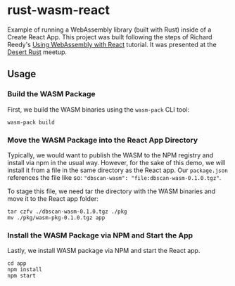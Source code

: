 # rust-wasm-react

Example of running a WebAssembly library (built with Rust) inside of a Create React App. This project was built following the steps of Richard Reedy's [Using WebAssembly with React](https://www.telerik.com/blogs/using-webassembly-with-react) tutorial. It was presented at the [Desert Rust](https://rust.azdevs.org/) meetup.

## Usage

### Build the WASM Package

First, we build the WASM binaries using the `wasm-pack` CLI tool:

```
wasm-pack build
```

### Move the WASM Package into the React App Directory

Typically, we would want to publish the WASM to the NPM registry and install via npm in the usual way. However, for the sake of this demo, we will install it from a file in the same directory as the React app. Our `package.json` references the file like so: `"dbscan-wasm": "file:dbscan-wasm-0.1.0.tgz"`.

To stage this file, we need tar the directory with the WASM binaries and move it to the React app folder:

```
tar czfv ./dbscan-wasm-0.1.0.tgz ./pkg
mv ./pkg/wasm-pkg-0.1.0.tgz app
```

### Install the WASM Package via NPM and Start the App

Lastly, we install WASM package via NPM and start the React app.

```
cd app
npm install
npm start
```
